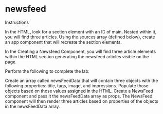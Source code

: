# newsfeed


Instructions

   In the HTML, look for a section element with an ID of main. Nested within it, you will find three articles.
   Using the sources array (defined below), create an app component that will recreate the section elements.

In the Creating a Newsfeed Component, you will find three article elements within the HTML section generating the newsfeed articles visible on the page.

Perform the following to complete the lab:

    
   Create an array called newsFeedData that will contain three objects with the following properties: title, tags, image, and impressions.
    Populate those objects based on those values assigned in the HTML.
    Create a NewsFeed component and pass it the newsFeedData array as props.
    The NewsFeed component will then render three articles based on properties of the objects in the newsFeedData array.

